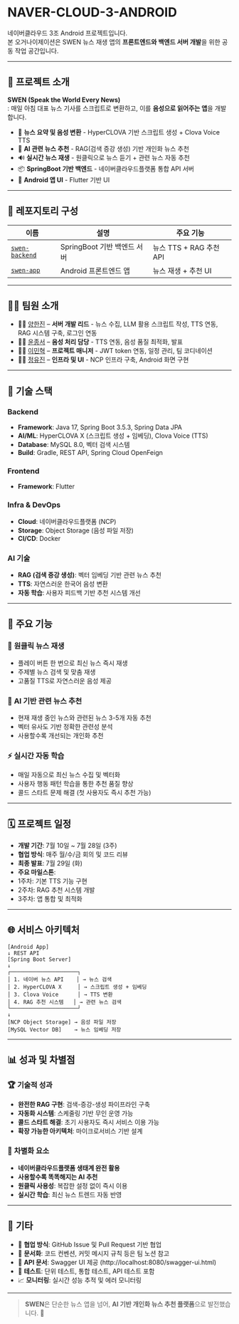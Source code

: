 # NAVER-CLOUD-3-ANDROID

네이버클라우드 3조 Android 프로젝트입니다.  
본 오거나이제이션은 SWEN 뉴스 재생 앱의 **프론트엔드와 백엔드 서버 개발**을 위한 공동 작업 공간입니다.

---

## 📱 프로젝트 소개

**SWEN (Speak the World Every News)**  
: 매일 아침 대표 뉴스 기사를 스크립트로 변환하고, 이를 **음성으로 읽어주는 앱**을 개발합니다.

- 📰 **뉴스 요약 및 음성 변환** - HyperCLOVA 기반 스크립트 생성 + Clova Voice TTS
- 🤖 **AI 관련 뉴스 추천** - RAG(검색 증강 생성) 기반 개인화 뉴스 추천
- 🔊 **실시간 뉴스 재생** - 원클릭으로 뉴스 듣기 + 관련 뉴스 자동 추천
- 📦 **SpringBoot 기반 백엔드** - 네이버클라우드플랫폼 통합 API 서버
- 🎨 **Android 앱 UI** - Flutter 기반 UI

---

## 📁 레포지토리 구성

| 이름          | 설명                             | 주요 기능 |
|---------------|----------------------------------|-----------|
| [`swen-backend`](https://github.com/NAVER-CLOUD-3-ANDROID/swen-springboot) | SpringBoot 기반 백엔드 서버 | 뉴스 TTS + RAG 추천 API |
| [`swen-app`](https://github.com/NAVER-CLOUD-3-ANDROID/swen-app)         | Android 프론트엔드 앱     | 뉴스 재생 + 추천 UI |

---

## 🧑‍💻 팀원 소개

- 👩‍💻 [양한진](https://github.com/hanzyn09) – **서버 개발 리드** - 뉴스 수집, LLM 활용 스크립트 작성, TTS 연동, RAG 시스템 구축, 로그인 연동
- 👨‍💻 [윤종서](https://github.com/winter-816) – **음성 처리 담당** - TTS 연동, 음성 품질 최적화, 발표
- 👩‍💻 [이민혁](https://github.com/MinhyeokChoco) – **프로젝트 매니저** - JWT token 연동, 일정 관리, 팀 코디네이션
- 👩‍💻 [정유진](https://github.com/juj990717) – **인프라 및 UI** - NCP 인프라 구축, Android 화면 구현

---

## 🔧 기술 스택

### Backend
- **Framework**: Java 17, Spring Boot 3.5.3, Spring Data JPA
- **AI/ML**: HyperCLOVA X (스크립트 생성 + 임베딩), Clova Voice (TTS)
- **Database**: MySQL 8.0, 벡터 검색 시스템
- **Build**: Gradle, REST API, Spring Cloud OpenFeign

### Frontend  
- **Framework**: Flutter

### Infra & DevOps
- **Cloud**: 네이버클라우드플랫폼 (NCP)
- **Storage**: Object Storage (음성 파일 저장)
- **CI/CD**: Docker

### AI 기술
- **RAG (검색 증강 생성)**: 벡터 임베딩 기반 관련 뉴스 추천
- **TTS**: 자연스러운 한국어 음성 변환
- **자동 학습**: 사용자 피드백 기반 추천 시스템 개선

---

## 🚀 주요 기능

### 🎵 **원클릭 뉴스 재생**
- 플레이 버튼 한 번으로 최신 뉴스 즉시 재생
- 주제별 뉴스 검색 및 맞춤 재생
- 고품질 TTS로 자연스러운 음성 제공

### 🤖 **AI 기반 관련 뉴스 추천**
- 현재 재생 중인 뉴스와 관련된 뉴스 3-5개 자동 추천
- 벡터 유사도 기반 정확한 관련성 분석
- 사용할수록 개선되는 개인화 추천

### ⚡ **실시간 자동 학습**
- 매일 자동으로 최신 뉴스 수집 및 벡터화
- 사용자 행동 패턴 학습을 통한 추천 품질 향상
- 콜드 스타트 문제 해결 (첫 사용자도 즉시 추천 가능)

---

## 🗓️ 프로젝트 일정

- **개발 기간**: 7월 10일 ~ 7월 28일 (3주)
- **협업 방식**: 매주 월/수/금 회의 및 코드 리뷰
- **최종 발표**: 7월 29일 (화)
- **주요 마일스톤**:
 - 1주차: 기본 TTS 기능 구현
 - 2주차: RAG 추천 시스템 개발
 - 3주차: 앱 통합 및 최적화

---

## 🌐 서비스 아키텍처
```
[Android App]
↓ REST API
[Spring Boot Server]
↓
┌─────────────────────┐
│ 1. 네이버 뉴스 API    │ → 뉴스 검색
│ 2. HyperCLOVA X     │ → 스크립트 생성 + 임베딩
│ 3. Clova Voice      │ → TTS 변환
│ 4. RAG 추천 시스템   │ → 관련 뉴스 검색
└─────────────────────┘
↓
[NCP Object Storage] → 음성 파일 저장
[MySQL Vector DB]    → 뉴스 임베딩 저장
```
---

## 📊 성과 및 차별점

### 🏆 **기술적 성과**
- **완전한 RAG 구현**: 검색-증강-생성 파이프라인 구축
- **자동화 시스템**: 스케줄링 기반 무인 운영 가능
- **콜드 스타트 해결**: 초기 사용자도 즉시 서비스 이용 가능
- **확장 가능한 아키텍처**: 마이크로서비스 기반 설계

### 🎯 **차별화 요소**
- **네이버클라우드플랫폼 생태계 완전 활용**
- **사용할수록 똑똑해지는 AI 추천**
- **원클릭 사용성**: 복잡한 설정 없이 즉시 이용
- **실시간 학습**: 최신 뉴스 트렌드 자동 반영

---

## 📄 기타

- 📌 **협업 방식**: GitHub Issue 및 Pull Request 기반 협업
- 📝 **문서화**: 코드 컨벤션, 커밋 메시지 규칙 등은 팀 노션 참고
- 🔧 **API 문서**: Swagger UI 제공 (http://localhost:8080/swagger-ui.html)
- 🧪 **테스트**: 단위 테스트, 통합 테스트, API 테스트 포함
- 📈 **모니터링**: 실시간 성능 추적 및 에러 모니터링

---

> **SWEN**은 단순한 뉴스 앱을 넘어, **AI 기반 개인화 뉴스 추천 플랫폼**으로 발전했습니다. 🚀
